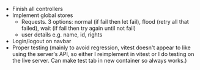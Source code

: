 - Finish all controllers
- Implement global stores
  - Requests. 3 options: normal (if fail then let fail), flood (retry all that failed), wait (if fail then try again until not fail)
  - user details e.g. name, id, rights
- Login/logout on navbar
- Proper testing (mainly to avoid regression, vitest doesn't appear to like using the server's API, so either I reimplement in vitest or I do testing on the live server. Can make test tab in new container so always works.)
